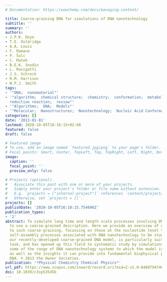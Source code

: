 ```yaml
---
# Documentation: https://wowchemy.com/docs/managing-content/

title: Coarse-graining DNA for simulations of DNA nanotechnology
subtitle: ''
summary: ''
authors:
- J.P.K. Doye
- T.E. Ouldridge
- A.A. Louis
- F. Romano
- P. Šulc
- C. Matek
- B.E.K. Snodin
- L. Rovigatti
- J.S. Schreck
- R.M. Harrison
- W.P.J. Smith
tags:
- '"DNA;  nanomaterial"'
- '"algorithm;  chemical structure;  chemistry;  conformation;  metabolism;  nanotechnology;  oxidation
  reduction reaction;  review"'
- '"Algorithms;  DNA;  Models"'
- '"Molecular;  Nanostructures;  Nanotechnology;  Nucleic Acid Conformation;  Oxidation-Reduction"'
categories: []
date: '2013-01-01'
lastmod: 2020-10-05T18:18:15+02:00
featured: false
draft: false

# Featured image
# To use, add an image named `featured.jpg/png` to your page's folder.
# Focal points: Smart, Center, TopLeft, Top, TopRight, Left, Right, BottomLeft, Bottom, BottomRight.
image:
  caption: ''
  focal_point: ''
  preview_only: false

# Projects (optional).
#   Associate this post with one or more of your projects.
#   Simply enter your project's folder or file name without extension.
#   E.g. `projects = ["internal-project"]` references `content/project/deep-learning/index.md`.
#   Otherwise, set `projects = []`.
projects: []
publishDate: '2020-10-05T16:18:15.754696Z'
publication_types:
- '2'
abstract: To simulate long time and length scale processes involving DNA it is necessary
  to use a coarse-grained description. Here we provide an overview of different approaches
  to such coarse-graining, focussing on those at the nucleotide level that allow the
  self-assembly processes associated with DNA nanotechnology to be studied. OxDNA,
  our recently-developed coarse-grained DNA model, is particularly suited to this
  task, and has opened up this field to systematic study by simulations. We illustrate
  some of the range of DNA nanotechnology systems to which the model is being applied,
  as well as the insights it can provide into fundamental biophysical properties of
  DNA. © 2013 the Owner Societies.
publication: '*Physical Chemistry Chemical Physics*'
url_pdf: https://www.scopus.com/inward/record.uri?eid=2-s2.0-84887947465&doi=10.1039%2fc3cp53545b&partnerID=40&md5=f494c21ea7bb0ae4ecd44407cae486c6
doi: 10.1039/c3cp53545b
---
```

